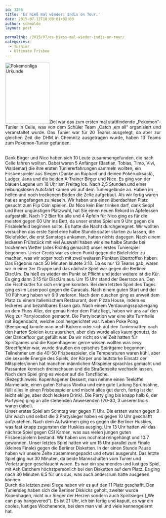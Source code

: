 ```yaml
---
id: 3286
title: 'Es hieß mal wieder: Indis on Tour.'
date: 2015-07-12T18:09:01+02:00
author: schmoldo
layout: post

permalink: /2015/07/es-hiess-mal-wieder-indis-on-tour/
categories:
  - Turnier
  - Ultimate Frisbee
---
```

<p style="text-align: justify;">
  <a href="{{ site.url }}/public/uploads/2015/07/Pokemonliga-Urkunde.jpg"><img class="  wp-image-3287 alignleft" src="{{ site.url }}/public/uploads/2015/07/Pokemonliga-Urkunde-219x300.jpg" alt="Pokemonliga Urkunde" width="143" height="196"  /></a>Ziel war das zum ersten mal stattfindende „Pokemon“-Tunier in Celle, was von dem Schüler Team „Catch &#8218;em all“ organisiert und veranstaltet wurde. Das Tunier war für 20 Teams ausgelegt, da aber zur gleichen Zeit die DHM in Chemnitz ausgetragen wurde, haben 13 Teams zum Pokemon-Tunier gefunden.
</p>

<p style="text-align: justify;">
  <!--more-->
  
  <br /> Dank Birger und Nico haben sich 10 Leute zusammengefunden, die nach Celle fahren wollten. Dabei waren 5 Anfänger (Bastian, Tobias, Timo, Vivi, Waldemar) die ihre ersten Tuniererfahrungen sammeln wollten, ein Frisbeespieler aus Siegen (Danke an Raphael und deinen Pokérucksack), Ludger, Jana und die beiden A-Trainer Birger und Nico. Es ging von der blauen Lagune um 18 Uhr am Freitag los. Nach 2,5 Stunden und einer reibungslosen Autofahrt kamen wir auf dem Tuniergelände an. Haben im hellen und noch trockenem Boden die Zelte aufgebaut. Als wir fertig waren hat es angefangen zu nieseln. Wir haben uns einen überdachten Platz gesucht zum Flip Coin spielen. Da Nico kein Bier trinken darf, dank Seppl und ihrer ungünstigen Platzwahl, hat Sie einen neuen Rekord in Äpfelessen aufgestellt. Nach 1-2 Bier für alle und 4 Äpfeln für Nico ging es für die meisten gegen 00 Uhr ins Bett, da unser erstes Spiel um 9 Uhr gegen die Frisbielefeld beginnen sollte. Es hatte die Nacht durchgeregnet. Wir wollten versuchen das erste Spiel eine halbe Stunde später starten zu lassen, die Bielefelder, die erst Samstags ankamen, hatten nichts dagegen. Nach einem leckeren Frühstück mit viel Auswahl haben wir eine halbe Stunde bei trockenem Wetter (alles Richtig gemacht) unser erstes Tunierspiel begonnen. Unser Credo war es einen Punkt gegen die Bielefelder zu machen, was wir sogar noch mit zwei weiteren Punkten übertroffen haben. Das Ergebnis nach 50 Minuten lautete 3:10. Da es nur 13 Teams gab, waren wir in einer 3er Gruppe und das nächste Spiel war gegen die Berliner DiscUrs. Da hieß es wieder ein Punkt ist Pflicht und jeder weitere ist die Kür. Es ging dann 3:15 für DiscUrs aus. Um 15 Uhr stand der Beerrace an. Den die Fischkutter für sich erringen konnten. Bei dem letzten Spiel des Tages ging es im Loserpool gegen die Caracals. Nach einem guten Start und der 1:0 Führung haben wir 6:9 verloren. Nach dem duschen ging es unweit dem Platz zu einem italienischem Restaurant, dem Pizza House, indem es leckeres und bezahlbares Essen gab. Nach einem Verdauungsspaziergang an dem Fluss Aller, der genau hinter dem Platz liegt, haben wir uns auf den Weg zur Partylocation gemacht. Die Partylocation war eine alte Turnhalle mit Bogendacht, welche cool hergerichtet war. Neben Poke Pong (Beerpong) konnte man auch Kickern oder sich auf den Tuniermatten nach den harten Spielen kurz ausruhen, aber dies wurde alles kaum genutzt, da der Dancefloor gut gefüllt war. Da wir nicht so viel Zeit hatten für Spiritgames und die Kopenhagener gerne wissen wollten was sexy Streetfighter war, wurde draußen ein episches Spiritgame begonnen. Teilnehmer um die 40-50 Frisbeespieler, die Temperaturen waren kühl, aber die sexuelle Energie des Spiels, der Körper und lautstarke Einsatz der Mitspieler/innen hat manchen männlichen Mitspieler sprachlos gemacht und Passanten komisch dreinschauen und die Straßenseite wechseln lassen. Nach dem Spiel ging es wieder auf die Tanzfläche.<br /> (Rezepthinweis: Kopenhagener Dessert, man nehme einen Teelöffel Marmelade, einen guten Schuss Wodka und eine gute Ladung Sprühsahne, füllt alles in einen Frisbeespieler und mischt alles gut durch, fertig ist der leicht eklige, aber doch leckere Drink). Die Party ging bis knapp halb 6, der Partysieg ging an alle stehenden Anwesenden (20-30, 3 unserer Indis waren dabei).<br /> Unser erstes Spiel am Sonntag war gegen 11 Uhr. Die ersten waren gegen 9 Uhr wach und selbst die 3 Partysieger haben es gegen 10 Uhr geschafft aufzustehen. Nach dem Aufwärmen ging es gegen die Berliner Huskies, was fast knapp zugunsten der Huskies ausging. Um 13 Uhr hatten wir das nächste Spiel gegen CSI Kamen, was aus vielen jungen guten Frisbeespielern bestand. Wir haben uns nochmal reingehängt und 10:7 gewonnen. Unser letztes Spiel hatten wir um 15 Uhr parallel zum Finale (kleines Finale) gegen die Berliner Disketten. In der einen Stunde Pause haben wir unsere Zelte zusammengepackt und etwas ausgeruht. Das letzte Spiel ging nur 30 Minuten, da beide Mannschaften vom Tunier und Verletzungen geschlaucht waren. Es war ein spannendes und lustiges Spiel, mit Ash Catchem höchstpersönlich bei den Disketten auf dem Platz. Es ging nach 30 Minuten 6:5 für uns aus, was auch andersrum hätte ausgehen können.<br /> Durch die letzten zwei Siege haben wir es auf den 11 Platz geschafft. Den Tuniersieg haben sich die Berliner Diskicks geholt, zweiter wurde Kopenhagen, nicht nur Sieger der Herzen sondern auch Spiritsieger („We can play hangovered“). Es ist 21 Uhr, ich bin fertig und kaputt, es war ein cooles, lustiges Wochenende, bei dem man viel und viele kennengelernt hat.
</p>